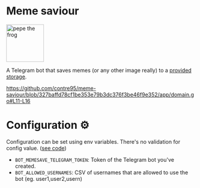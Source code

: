 # Meme saviour

<img src="https://external-content.duckduckgo.com/iu/?u=http%3A%2F%2Fclipart-library.com%2Fimages_k%2Fangry-pepe-transparent%2Fangry-pepe-transparent-11.png" alt="pepe the frog" width="100"/>

A Telegram bot that saves memes (or any other image really) to a [provided storage](https://github.com/contre95/meme-saviour/blob/327baffd78cf1be353e79b3dc376f3be46f9e352/app/domain.go#L11-L16).

https://github.com/contre95/meme-saviour/blob/327baffd78cf1be353e79b3dc376f3be46f9e352/app/domain.go#L11-L16

# Configuration ⚙️

Configuration can be set using env variables. There's no validation for config value. ([see code](https://github.com/contre95/meme-saviour/blob/327baffd78cf1be353e79b3dc376f3be46f9e352/main.go#L17-L18))

* `BOT_MEMESAVE_TELEGRAM_TOKEN`: Token of the Telegram bot you've created.
* `BOT_ALLOWED_USERNAMES`: CSV of usernames that are allowed to use the bot (eg. user1,user2,usern)
